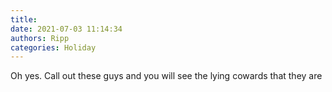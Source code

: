 ```yaml
---
title: 
date: 2021-07-03 11:14:34
authors: Ripp
categories: Holiday
---
```


 Oh yes.   Call out these guys and you will see the lying cowards that they are